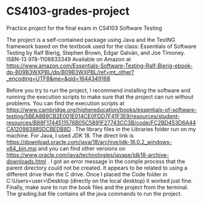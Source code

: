 # CS4103-grades-project
Practice project for the final exam in CS4103 Software Testing

The project is a self-contained package using Java and the TestNG framework based on the textbook used for the class:
Essentials of Software Testing by Ralf Bierig, Stephen Brown, Edgar Galván, and  Joe Timoney.
ISBN-13 978-1108833349
Available on Amazon at https://www.amazon.com/Essentials-Software-Testing-Ralf-Bierig-ebook-dp-B09B3WXPBL/dp/B09B3WXPBL/ref=mt_other?_encoding=UTF8&me=&qid=1644349168

Before you try to run the project, I recommend installing the software and running the execution scripts to make sure that the project can run without problems. You can find the execution scripts at https://www.cambridge.org/highereducation/books/essentials-of-software-testing/5BEA8B9CB2E001E014CE0FDD7F41F3E9/resources/student-resources/B88F1744511576B05C5891F27743CC3B/code/FC2BD453D6A44CA120983885DCBEDB8D . The library files in the Libraries folder run on my machine. For Java, I used  JDK 18. The direct link is https://download.oracle.com/java/18/archive/jdk-18.0.2_windows-x64_bin.msi and you can find other versions on https://www.oracle.com/java/technologies/javase/jdk18-archive-downloads.html .
I got an error message in the comple process that the parent directory could not be created. It appears to be related to using a different drive than the C drive. Once I placed the Code folder in C:\Users\<user>\Desktop (directly on the local desktop) it worked just fine.
Finally, make sure to run the book files and the project from the terminal. 
The grading.bat file contains all the java commands to  run the project.

